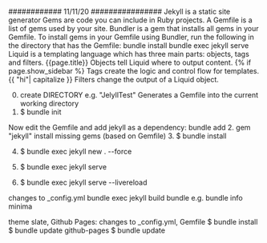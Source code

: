 ############ 11/11/20 ################
Jekyll is a static site generator
Gems are code you can include in Ruby projects. 
A Gemfile is a list of gems used by your site.
Bundler is a gem that installs all gems in your Gemfile.
To install gems in your Gemfile using Bundler, run the following in the directory that has the Gemfile:
	bundle install
	bundle exec jekyll serve
Liquid is a templating language which has three main parts: objects, tags and filters.
{{page.title}} Objects tell Liquid where to output content.
{% if page.show_sidebar %} Tags create the logic and control flow for templates.
{{ "hi"| capitalize }} Filters change the output of a Liquid object.


0. create DIRECTORY e.g. "JelyllTest"
Generates a Gemfile into the current working directory
1. $ bundle init

Now edit the Gemfile and add jekyll as a dependency:
bundle add <gem-name> <version>
2. gem "jekyll"
install missing gems (based on Gemfile)
3. $ bundle install

4. $ bundle exec jekyll new . --force

5. $ bundle exec jekyll serve
6. $ bundle exec jekyll serve --livereload

changes to _config.yml 
bundle exec jekyll build
bundle
e.g. bundle info minima


theme slate, Github Pages: changes to _config.yml, Gemfile
$ bundle install
$ bundle update github-pages
$ bundle update 


